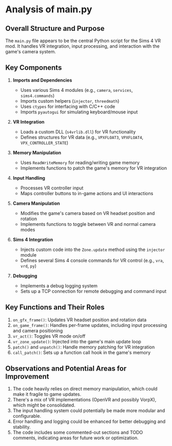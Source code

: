 # Analysis of main.py

## Overall Structure and Purpose

The `main.py` file appears to be the central Python script for the Sims 4 VR mod. It handles VR integration, input processing, and interaction with the game's camera system.

## Key Components

1. **Imports and Dependencies**
   - Uses various Sims 4 modules (e.g., `camera`, `services`, `sims4.commands`)
   - Imports custom helpers (`injector`, `threedmath`)
   - Uses `ctypes` for interfacing with C/C++ code
   - Imports `pyautogui` for simulating keyboard/mouse input

2. **VR Integration**
   - Loads a custom DLL (`s4vrlib.dll`) for VR functionality
   - Defines structures for VR data (e.g., `VPXFLOAT3`, `VPXFLOAT4`, `VPX_CONTROLLER_STATE`)

3. **Memory Manipulation**
   - Uses `ReadWriteMemory` for reading/writing game memory
   - Implements functions to patch the game's memory for VR integration

4. **Input Handling**
   - Processes VR controller input
   - Maps controller buttons to in-game actions and UI interactions

5. **Camera Manipulation**
   - Modifies the game's camera based on VR headset position and rotation
   - Implements functions to toggle between VR and normal camera modes

6. **Sims 4 Integration**
   - Injects custom code into the `Zone.update` method using the `injector` module
   - Defines several Sims 4 console commands for VR control (e.g., `vra`, `vrd`, `py`)

7. **Debugging**
   - Implements a debug logging system
   - Sets up a TCP connection for remote debugging and command input

## Key Functions and Their Roles

1. `on_gfx_frame()`: Updates VR headset position and rotation data
2. `on_game_frame()`: Handles per-frame updates, including input processing and camera positioning
3. `vr_act()`: Toggles VR mode on/off
4. `vr_zone_update()`: Injected into the game's main update loop
5. `patch()` and `unpatch()`: Handle memory patching for VR integration
6. `call_patch()`: Sets up a function call hook in the game's memory

## Observations and Potential Areas for Improvement

1. The code heavily relies on direct memory manipulation, which could make it fragile to game updates.
2. There's a mix of VR implementations (OpenVR and possibly VorpX), which might be consolidated.
3. The input handling system could potentially be made more modular and configurable.
4. Error handling and logging could be enhanced for better debugging and stability.
5. The code includes some commented-out sections and TODO comments, indicating areas for future work or optimization.


